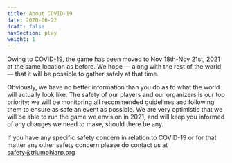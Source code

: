 ```yaml
---
title: About COVID-19
date: 2020-06-22
draft: false
navSection: play
weight: 1
---
```


Owing to COVID-19, the game has been moved to Nov 18th-Nov 21st, 2021 at the
same location as before. <!--more --> We hope — along with the rest of the
world — that it will be possible to gather safely at that time.

Obviously, we have no better information than you do as to what the world will
actually look like. The safety of our players and our organizers is our top
priority; we will be monitoring all recommended guidelines and following them
to ensure as safe an event as possible. We are very optimistic that we will be
able to run the game we envision in 2021, and will keep you informed of any
changes we need to make, should there be any.

If you have any specific safety concern in relation to COVID-19 or for that
matter any other safety concern please do contact us at safety@triumphlarp.org
